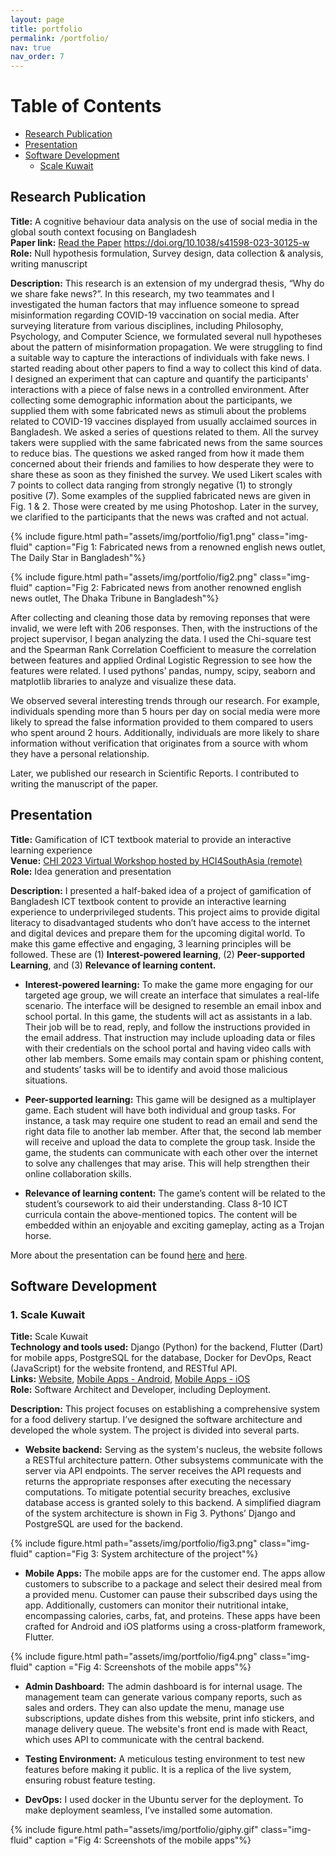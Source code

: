 ```yaml
---
layout: page
title: portfolio
permalink: /portfolio/
nav: true
nav_order: 7
---
```


# Table of Contents

- [Research Publication](#research-publication)
- [Presentation](#presentation)
- [Software Development](#software-development)
  - [Scale Kuwait](#scale-kuwait)

## Research Publication

**Title:** A cognitive behaviour data analysis on the use of social media in the global south context focusing on Bangladesh  
**Paper link:** [Read the Paper](https://www.nature.com/articles/s41598-023-30125-w) https://doi.org/10.1038/s41598-023-30125-w  
**Role:** Null hypothesis formulation, Survey design, data collection & analysis, writing manuscript

**Description:** This research is an extension of my undergrad thesis, “Why do we share fake news?”. In this research, my two teammates and I investigated the human factors that may influence someone to spread misinformation regarding COVID-19 vaccination on social media. After surveying literature from various disciplines, including Philosophy, Psychology, and Computer Science, we formulated several null hypotheses about the pattern of misinformation propagation. We were struggling to find a suitable way to capture the interactions of individuals with fake news. I started reading about other papers to find a way to collect this kind of data. I designed an experiment that can capture and quantify the participants' interactions with a piece of false news in a controlled environment. After collecting some demographic information about the participants, we supplied them with some fabricated news as stimuli about the problems related to COVID-19 vaccines displayed from usually acclaimed sources in Bangladesh. We asked a series of questions related to them. All the survey takers were supplied with the same fabricated news from the same sources to reduce bias. The questions we asked ranged from how it made them concerned about their friends and families to how desperate they were to share these as soon as they finished the survey. We used Likert scales with 7 points to collect data ranging from strongly negative (1) to strongly positive (7). Some examples of the supplied fabricated news are given in Fig. 1 & 2. Those were created by me using Photoshop. Later in the survey, we clarified to the participants that the news was crafted and not actual.

{% include figure.html path="assets/img/portfolio/fig1.png" class="img-fluid" caption="Fig 1: Fabricated news from a renowned english news outlet, The Daily Star in Bangladesh"%}


{% include figure.html path="assets/img/portfolio/fig2.png" class="img-fluid" caption="Fig 2: Fabricated news from another renowned english news outlet, The Dhaka Tribune in Bangladesh"%}


After collecting and cleaning those data by removing reponses that were invalid, we were left with 206 responses. Then, with the instructions of the project supervisor, I began analyzing the data. I used the Chi-square test and the Spearman Rank Correlation Coefficient to measure the correlation between features and applied Ordinal Logistic Regression to see how the features were related. I used pythons’ pandas, numpy, scipy, seaborn and matplotlib libraries to analyze and visualize these data.

We observed several interesting trends through our research. For example, individuals spending more than 5 hours per day on social media were more likely to spread the false information provided to them compared to users who spent around 2 hours. Additionally, individuals are more likely to share information without verification that originates from a source with whom they have a personal relationship.

Later, we published our research in Scientific Reports. I contributed to writing the manuscript of the paper.

## Presentation

**Title:** Gamification of ICT textbook material to provide an interactive learning experience  
**Venue:** [CHI 2023 Virtual Workshop hosted by HCI4SouthAsia (remote)](https://hci4south.asia/workshop-chi-2023/)  
**Role:** Idea generation and presentation

**Description:** I presented a half-baked idea of a project of gamification of Bangladesh ICT textbook content to provide an interactive learning experience to underprivileged students. This project aims to provide digital literacy to disadvantaged students who don’t have access to the internet and digital devices and prepare them for the upcoming digital world. To make this game effective and engaging, 3 learning principles will be followed. These are (1) **Interest-powered learning**, (2) **Peer-supported Learning**, and (3) **Relevance of learning content.**

- **Interest-powered learning:** To make the game more engaging for our targeted age group, we will create an interface that simulates a real-life scenario. The interface will be designed to resemble an email inbox and school portal. In this game, the students will act as assistants in a lab. Their job will be to read, reply, and follow the instructions provided in the email address. That instruction may include uploading data or files with their credentials on the school portal and having video calls with other lab members. Some emails may contain spam or phishing content, and students’ tasks will be to identify and avoid those malicious situations.

- **Peer-supported learning:** This game will be designed as a multiplayer game. Each student will have both individual and group tasks. For instance, a task may require one student to read an email and send the right data file to another lab member. After that, the second lab member will receive and upload the data to complete the group task. Inside the game, the students can communicate with each other over the internet to solve any challenges that may arise. This will help strengthen their online collaboration skills. 

- **Relevance of learning content:** The game’s content will be related to the student’s coursework to aid their understanding. Class 8-10 ICT curricula contain the above-mentioned topics. The content will be embedded within an enjoyable and exciting gameplay, acting as a Trojan horse.

More about the presentation can be found [here](https://drive.google.com/file/d/1fEBKUUiBCHnBLnFProgXMqacBcOyZCmV/view) and [here](https://docs.google.com/presentation/d/1ivirRIgMqAfxFcqjR5fTKt4HRihVuT2pvhOu5mDWPDg/edit?usp=sharing).

## Software Development

### 1. Scale Kuwait

**Title:** Scale Kuwait  
**Technology and tools used:** Django (Python) for the backend, Flutter (Dart) for mobile apps, PostgreSQL for the database, Docker for DevOps, React (JavaScript) for the website frontend, and RESTful API.  
**Links:** [Website](https://scale-kuwait.com/), [Mobile Apps - Android](https://play.google.com/store/apps/details?id=com.scaleKuwait.app), [Mobile Apps - iOS](https://apps.apple.com/us/app/scale-restaurant/id1583414026)  
**Role:** Software Architect and Developer, including Deployment.

**Description:** This project focuses on establishing a comprehensive system for a food delivery startup. I’ve designed the software architecture and developed the whole system. The project is divided into several parts.

* **Website backend:** Serving as the system's nucleus, the website follows a RESTful architecture pattern. Other subsystems communicate with the server via API endpoints. The server receives the API requests and returns the appropriate responses after executing the necessary computations. To mitigate potential security breaches, exclusive database access is granted solely to this backend. A simplified diagram of the system architecture is shown in Fig 3. Pythons’ Django and PostgreSQL are used for the backend.

{% include figure.html path="assets/img/portfolio/fig3.png" class="img-fluid" caption="Fig 3: System architecture of the project"%}

* **Mobile Apps:** The mobile apps are for the customer end. The apps allow customers to subscribe to a package and select their desired meal from a provided menu. Customer can pause their subscribed days using the app. Additionally, customers can monitor their nutritional intake, encompassing calories, carbs, fat, and proteins. These apps have been crafted for Android and iOS platforms using a cross-platform framework, Flutter.

{% include figure.html path="assets/img/portfolio/fig4.png" class="img-fluid" caption ="Fig 4: Screenshots of the mobile apps"%}
  
* **Admin Dashboard:** The admin dashboard is for internal usage. The management team can generate various company reports, such as sales and orders. They can also update the menu, manage use subscriptions, update dishes from this website, print info stickers, and manage delivery queue. The website's front end is made with React, which uses API to communicate with the central backend.

* **Testing Environment:** A meticulous testing environment to test new features before making it public. It is a replica of the live system, ensuring robust feature testing.

* **DevOps:** I used docker in the Ubuntu server for the deployment. To make deployment seamless, I’ve installed some automation.


{% include figure.html path="assets/img/portfolio/giphy.gif" class="img-fluid" caption ="Fig 4: Screenshots of the mobile apps"%}